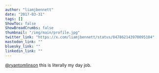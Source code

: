 ```yaml
---
author: "liamjbennett"
date: "2017-03-31"
tags: []
ShowToc: false
ShowBreadCrumbs: false
thumbnail: "/img/main/profile.jpg"
twitter_link: "https://x.com/liamjbennett/status/847862143970095104"
mastodon_link: ""
bluesky_link: ""
linkedin_link: ""
---
```


[@ryantomlinson](https://x.com/ryantomlinson) this is literally my day job.

